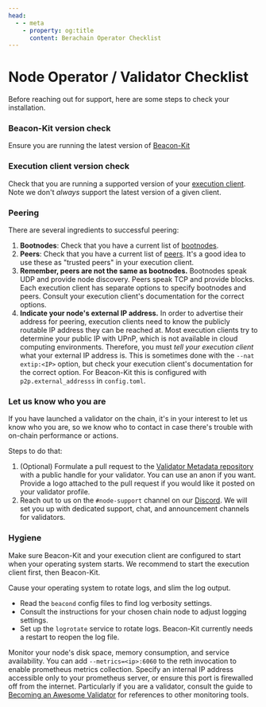 ```yaml
---
head:
  - - meta
    - property: og:title
      content: Berachain Operator Checklist
---
```


# Node Operator / Validator Checklist

Before reaching out for support, here are some steps to check your installation.

### Beacon-Kit version check
Ensure you are running the latest version of [Beacon-Kit](https://github.com/berachain/beacon-kit) 

### Execution client version check
Check that you are running a supported version of your [execution client](/nodes/evm-execution). Note we don't _always_ support the latest version of a given client.

### Peering

There are several ingredients to successful peering:
1. **Bootnodes**: Check that you have a current list of [bootnodes](https://github.com/berachain/beacon-kit/blob/main/testing/networks/80094/el-bootnodes.txt).
2. **Peers**: Check that you have a current list of [peers](https://github.com/berachain/beacon-kit/blob/main/testing/networks/80094/el-peers.txt). It's a good idea to use these as "trusted peers" in your execution client.
3. **Remember, peers are not the same as bootnodes.**  Bootnodes speak UDP and provide node discovery. Peers speak TCP and provide blocks. Each execution client has separate options to specify bootnodes and peers.  Consult your execution client's documentation for the correct options.
4. **Indicate your node's external IP address.**  In order to advertise their address for peering, execution clients need to know the publicly routable IP address they can be reached at.  Most execution clients try to determine your public IP with UPnP, which is not available in cloud computing environments. Therefore, you must _tell your execution client_ what your external IP address is. This is sometimes done with the `--nat extip:<IP>` option, but check your execution client's documentation for the correct option. For Beacon-Kit this is configured with `p2p.external_addresss` in `config.toml`.

### Let us know who you are

If you have launched a validator on the chain, it's in your interest to let us know who you are, so we know who to contact in case there's trouble with on-chain performance or actions.

Steps to do that:
1. (Optional) Formulate a pull request to the [Validator Metadata repository](https://github.com/berachain/metadata) with a public handle for your validator. You can use an anon if you want.  Provide a logo attached to the pull request if you would like it posted on your validator profile.
2. Reach out to us on the `#node-support` channel on our [Discord](https://github.com/berachain). We will set you up with dedicated support, chat, and announcement channels for validators.


### Hygiene

Make sure Beacon-Kit and your execution client are configured to start when your operating system starts. We recommend to start the execution client first, then Beacon-Kit.

Cause your operating system to rotate logs, and slim the log output.
   - Read the `beacond` config files to find log verbosity settings.
   - Consult the instructions for your chosen chain node to adjust logging settings.
   - Set up the `logrotate` service to rotate logs. Beacon-Kit currently needs a restart to reopen the log file.

Monitor your node's disk space, memory consumption, and service availability. You can add `--metrics=<ip>:6060` to the reth invocation to enable prometheus metrics collection. Specify an internal IP address accessible only to your prometheus server, or ensure this port is firewalled off from the internet.
Particularly if you are a validator, consult the guide to [Becoming an Awesome Validator](https://github.com/chuck-bear/awesome-berachain-validators/tree/main) for references to other monitoring tools.
